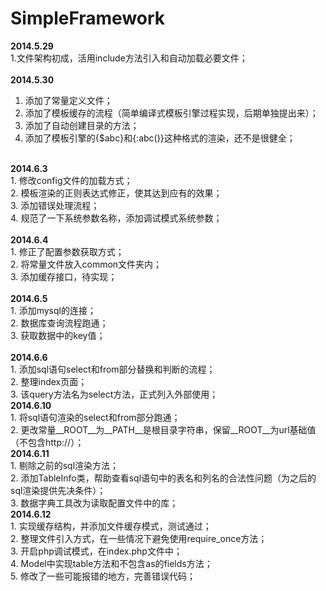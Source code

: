 SimpleFramework
===============

<b>2014.5.29</b><br/>
1.文件架构初成，活用include方法引入和自动加载必要文件；<br/>
<br/>
<b>2014.5.30</b><br/>
1. 添加了常量定义文件；<br/>
2. 添加了模板缓存的流程（简单编译式模板引擎过程实现，后期单独提出来）；<br/>
3. 添加了自动创建目录的方法；<br/>
4. 添加了模板引擎的{$abc}和{:abc()}这种格式的渲染，还不是很健全；<br/>
<br/>
<b>2014.6.3</b><br/>
1. 修改config文件的加载方式；<br/>
2. 模板渲染的正则表达式修正，使其达到应有的效果；<br/>
3. 添加错误处理流程；<br/>
4. 规范了一下系统参数名称，添加调试模式系统参数；<br/>
<br/>
<b>2014.6.4</b><br/>
1. 修正了配置参数获取方式；<br/>
2. 将常量文件放入common文件夹内；<br/>
3. 添加缓存接口，待实现；<br/>
<br/>
<b>2014.6.5</b><br/>
1. 添加mysql的连接；<br/>
2. 数据库查询流程跑通；<br/>
3. 获取数据中的key值；<br/>
<br/>
<b>2014.6.6</b><br/>
1. 添加sql语句select和from部分替换和判断的流程；<br/>
2. 整理index页面；<br/>
3. 该query方法名为select方法，正式列入外部使用；<br/>
<b>2014.6.10</b><br/>
1. 将sql语句渲染的select和from部分跑通；<br/>
2. 更改常量__ROOT__为__PATH__是根目录字符串，保留__ROOT__为url基础值（不包含http://）；<br/>
<b>2014.6.11</b><br/>
1. 剔除之前的sql渲染方法；<br/>
2. 添加TableInfo类，帮助查看sql语句中的表名和列名的合法性问题（为之后的sql渲染提供先决条件）；<br/>
3. 数据字典工具改为读取配置文件中的库；<br/>
<b>2014.6.12</b><br/>
1. 实现缓存结构，并添加文件缓存模式，测试通过；<br/>
2. 整理文件引入方式，在一些情况下避免使用require_once方法；<br/>
3. 开启php调试模式，在index.php文件中；<br/>
4. Model中实现table方法和不包含as的fields方法；<br/>
5. 修改了一些可能报错的地方，完善错误代码；<br/>
